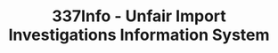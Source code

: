 ---
bigquery: https://console.cloud.google.com/bigquery?p=patents-public-data&d=usitc_investigations&page=dataset&project=sheets-management-319211
citation: US International Trade Commission 337Info Unfair Import Investigations Information
  System
contributors: US International Trade Comission
cost: None
description: US International Trade Commission 337Info Unfair Import Investigations
  Information System contains data on investigations done under Section 337. Section
  337 declares the infringement of certain statutory intellectual property rights
  and other forms of unfair competition in import trade to be unlawful practices.
  Most Section 337 investigations involve allegations of patent or registered trademark
  infringement.
documentation: FAQ and tutorial available on the site
last_edit: Mon, 04 Apr 2022 19:10:40 GMT
location: https://pubapps2.usitc.gov/337external/
maintained_by: US International Trade Comission
schema_fields: '[''patentNumber'', ''teoReliefGranted'', ''investigationType'', ''copyrightNumbers'',
  ''teoIdIssueDate'', ''startDateMarkmanHearing'', ''title'', ''gcAttorney'', ''actualStartDateEvidHear'',
  ''currentStatus'', ''dateComplaintFiled'', ''internalRemand'', ''cafcAppeals'',
  ''publication_number'', ''finalIdOnViolationIssue'', ''markmanHearing'', ''investigationNo'',
  ''ouiiAttorney'', ''aljAssigned'', ''complainant'', ''ouiiParticipation'', ''finalIdOnViolationDue'',
  ''issueDateOtherNonFinal'', ''finalDetViolation'', ''docketNo'', ''scheduledStartDateEvidHear'',
  ''reportingRequirements'', ''investigationTermDate'', ''finalDetNoViolation'', ''htsNumbers'',
  ''lastUpdated'', ''scheduledEndDateEvidHear'', ''respondent'', ''trademarkNumbers'',
  ''teoIdDueDate'', ''currentActiveALJ'', ''actualEndDateEvidHear'', ''invUnfairAct'',
  ''id'', ''teoProceedingInvolved'', ''endDateMarkmanHearing'', ''dateOfPublicationFrNotice'',
  ''dateCreated'', ''patentNumbers'', ''targetDate'']'
shortname: unfair_import_investigations
tags:
- import
- legal
- trade
timeframe: 2008-2021 (prior to 2008 downloadable as a JSON file)
title: 337Info - Unfair Import Investigations Information System
uuid: 2721f5ec-e599-4890-9265-9706719fc71e
---